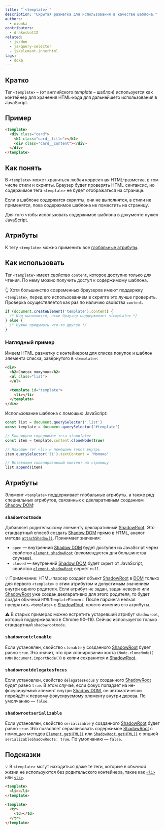 ```yaml
---
title: "`<template>`"
description: "Скрытая разметка для использования в качестве шаблона."
authors:
  - nionka
contributors:
  - drakesbot12
related:
  - js/dom
  - js/query-selector
  - js/element-innerhtml
tags:
  - doka
---
```


## Кратко

Тег `<template>` – (от английского _template_ – шаблон) используется как контейнер для хранения HTML-кода для дальнейшего использования в JavaScript.

## Пример

```html
<template>
  <div class="card">
    <h2 class="card__title"></h2>
    <div class="card__content"></div>
  </div>
</template>
```

## Как понять

В `<template>` может храниться любая корректная HTML-разметка, в том числе стили и скрипты. Браузер будет проверять HTML-синтаксис, но содержимое тега `<template>` не будет отображаться на странице.

Если в шаблоне содержатся скрипты, они не выполнятся, а стили не применятся, пока содержимое шаблона не поместить на страницу.

Для того чтобы использовать содержимое шаблона в документе нужен JavaScript.

## Атрибуты

К тегу `<template>` можно применить все [глобальные атрибуты](/html/global-attrs/).

## Как использовать

Тег `<template>` имеет свойство `content`, которое доступно только для чтения. По нему можно получить доступ к содержимому шаблона.

<aside>

👆 Хотя большинство современных браузеров имеют поддержку `<template>`, перед его использованием в скрипте это лучше проверить. Проверка осуществляется как раз по наличию свойства `content`.

</aside>

```js
if (document.createElement('template').content) {
  /* Код выполнится, если браузер поддерживает <template> */
} else {
  /* Нужно придумать что-то другое */
}
```

### Наглядный пример

Имеем HTML-разметку с контейнером для списка покупок и шаблон элемента списка, завёрнутого в `<template>`:

```html
<div>
  <h2>Список покупок</h2>
  <ul class="list">
  </ul>

  <template id="template">
    <li></li>
  </template>
</div>
```

Использование шаблона с помощью JavaScript:

```js
const list = document.querySelector('.list')
const template = document.querySelector('#template')

// Клонируем содержимое тега <template>
const item = template.content.cloneNode(true)

// Находим тег <li> и помещаем текст внутрь
item.querySelector('li').textContent = 'Молоко'

// Вставляем склонированный контент на страницу
list.append(item)
```

## Атрибуты

Элемент `<template>` поддерживает глобальные атрибуты, а также ряд специальных атрибутов, связанных с декларативным созданием [Shadow DOM](/js/shadowdom/):

### `shadowrootmode`

Добавляет родительскому элементу декларативный [ShadowRoot](/js/shadowroot/). Это стандартный способ создать [Shadow DOM](/js/shadowdom/) прямо в HTML, аналог метода [`attachShadow()`](/js/element-attachshadow/). Принимает значения:

- `open` — внутренний [Shadow DOM](/js/shadowdom/) будет доступен из JavaScript через свойство [`element.shadowRoot`](/js/element-shadowroot/) (рекомендуется для большинства случаев).
- `closed` — внутренний [Shadow DOM](/js/shadowdom/) будет скрыт от JavaScript, свойство [`element.shadowRoot`](/js/element-shadowroot/) вернёт `null`.

<aside>

💡 Примечание: HTML-парсер создаёт объект [ShadowRoot](/js/shadowroot/) в [DOM](/js/dom/) только для первого `<template>` с этим атрибутом и допустимым значением внутри одного родителя. Если атрибут не задан, задан неверно или [ShadowRoot](/js/shadowroot/) уже создан декларативно для этого родителя, то будет создан обычный `HTMLTemplateElement`. После парсинга нельзя превратить `<template>` в [ShadowRoot](/js/shadowroot/), просто изменив его атрибуты.

</aside>

<aside>

⚠️ В старых примерах можно встретить устаревший атрибут `shadowroot`, который поддерживался в Chrome 90–110. Сейчас используется только стандартный `shadowrootmode`.

</aside>

### `shadowrootclonable`

Если установлен, свойство `clonable` у созданного [ShadowRoot](/js/shadowroot/) будет равно `true`. Это значит, что при клонировании хоста (`Node.cloneNode()` или `Document.importNode()`) в копии сохранится и [ShadowRoot](/js/shadowroot/).

### `shadowrootdelegatesfocus`

Если установлен, свойство `delegatesFocus` у созданного [ShadowRoot](/js/shadowroot/) будет равно `true`. В этом случае, если фокус попадает на не-фокусируемый элемент внутри [Shadow DOM](/js/shadowdom/), он автоматически перейдёт к первому фокусируемому элементу внутри дерева. По умолчанию — `false`.

### `shadowrootserializable`

Если установлен, свойство `serializable` у созданного [ShadowRoot](/js/shadowroot/) будет равно `true`. Это позволяет сериализовать содержимое [ShadowRoot](/js/shadowroot/) с помощью методов [`Element.getHTML()`](/js/shadowroot/) или [`ShadowRoot.getHTML()`](/js/shadowroot/) с опцией `serializableShadowRoots: true`. По умолчанию — `false`.

## Подсказки

💡 В `<template>` могут находиться даже те теги, которые в обычной жизни не используются без родительского контейнера, такие как [`<li>`](/html/li/) или [`<tr>`](/html/tables/).

```html
<template>
  <li></li>
</template>

<template>
  <tr>
    <td></td>
  </tr>
</template>
```
